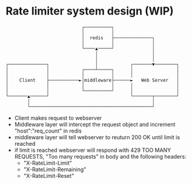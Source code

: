 # Rate limiter system design (WIP)

```
                            ┌──────────┐
                            │          │
                            │  redis   ├──────────────┐
                            │          │              │
                            └────▲─────┘              │
                                 │                    │
                                 │                    │
┌──────────────┐                 │            ┌───────▼────────┐
│              │            ┌────┴─────┐      │                │
│              │            │          │      │                │
│    Client    ├───────────►│middleware├──────►   Web Server   │
│              │            │          │      │                │
│              │            └──────────┘      │                │
└───────▲──────┘                              └───────┬────────┘
        │                                             │
        └─────────────────────────────────────────────┘
```

- Client makes request to webserver
- Middleware layer will intercept the request object and increment "host":"req_count" in redis
- middleware layer will tell webserver to reuturn 200 OK until limit is reached
- if limit is reached webserver will respond with 429 TOO MANY REQUESTS, "Too many requests" in body and the following headers:
    - "X-RateLimit-Limit"
    - "X-RateLimit-Remaining"
    - "X-RateLimit-Reset"